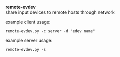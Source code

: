 **remote-evdev**  
share input devices to remote hosts through network  
  
example client usage:  

    remote-evdev.py -c server -d "edev name"  

   
example server usage:  

    remote-evdev.py -s
